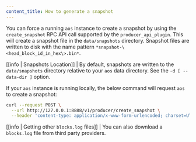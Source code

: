```yaml
---
content_title: How to generate a snapshot
---
```


You can force a running `aos` instance to create a snapshot by using the `create_snapshot` RPC API call supported by the `producer_api_plugin`. This will create a snapshot file in the `data/snapshots` directory. Snapshot files are written to disk with the name pattern `*snapshot-\<head_block_id_in_hex\>.bin*`.

[[info | Snapshots Location]]
| By default, snapshots are written to the `data/snapshots` directory relative to your `aos` data directory. See the `-d [ --data-dir ]` option.

If your `aos` instance is running locally, the below command will request `aos` to create a snapshot:

```sh
curl --request POST \
  --url http://127.0.0.1:8888/v1/producer/create_snapshot \
  --header 'content-type: application/x-www-form-urlencoded; charset=UTF-8'
```

[[info | Getting other `blocks.log` files]]
| You can also download a `blocks.log` file from third party providers.
